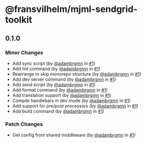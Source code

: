 # @fransvilhelm/mjml-sendgrid-toolkit

## 0.1.0
### Minor Changes

- Add sync script (by [@adambrgmn](https://github.com/adambrgmn) in [#1](https://github.com/adambrgmn/mjml-sendgrid-toolkit/pull/1))
- Add lint command (by [@adambrgmn](https://github.com/adambrgmn) in [#1](https://github.com/adambrgmn/mjml-sendgrid-toolkit/pull/1))
- Rearrange to skip monorepo structure (by [@adambrgmn](https://github.com/adambrgmn) in [#1](https://github.com/adambrgmn/mjml-sendgrid-toolkit/pull/1))
- Add dev server command (by [@adambrgmn](https://github.com/adambrgmn) in [#1](https://github.com/adambrgmn/mjml-sendgrid-toolkit/pull/1))
- Add send script (by [@adambrgmn](https://github.com/adambrgmn) in [#1](https://github.com/adambrgmn/mjml-sendgrid-toolkit/pull/1))
- Add format command (by [@adambrgmn](https://github.com/adambrgmn) in [#1](https://github.com/adambrgmn/mjml-sendgrid-toolkit/pull/1))
- Add translation support (by [@adambrgmn](https://github.com/adambrgmn) in [#1](https://github.com/adambrgmn/mjml-sendgrid-toolkit/pull/1))
- Compile handlebars in dev mode (by [@adambrgmn](https://github.com/adambrgmn) in [#1](https://github.com/adambrgmn/mjml-sendgrid-toolkit/pull/1))
- Add support for pre/post processors (by [@adambrgmn](https://github.com/adambrgmn) in [#1](https://github.com/adambrgmn/mjml-sendgrid-toolkit/pull/1))
- Add build command (by [@adambrgmn](https://github.com/adambrgmn) in [#1](https://github.com/adambrgmn/mjml-sendgrid-toolkit/pull/1))

### Patch Changes

- Get config from shared middleware (by [@adambrgmn](https://github.com/adambrgmn) in [#1](https://github.com/adambrgmn/mjml-sendgrid-toolkit/pull/1))
